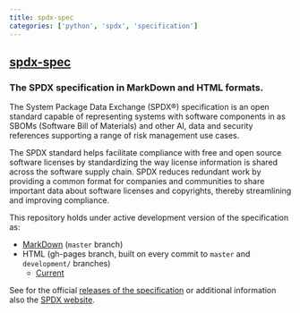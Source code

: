 ```yaml
---
title: spdx-spec
categories: ['python', 'spdx', 'specification']
---
```

## [spdx-spec](https://github.com/spdx/spdx-spec)

### The SPDX specification in MarkDown and HTML formats.


The System Package Data Exchange (SPDX®) specification is an open standard capable of representing systems with software components in as SBOMs (Software Bill of Materials) and other AI, data and security references supporting a range of risk management use cases.

The SPDX standard helps facilitate compliance with free and open source software licenses by standardizing the way license information is shared across the software supply chain. SPDX reduces redundant work by providing a common format for companies and communities to share important data about software licenses and copyrights, thereby streamlining and improving compliance.

This repository holds under active development version of the specification as:

* [MarkDown](https://github.com/spdx/spdx-spec/tree/master/chapters) (`master` branch)
* HTML (gh-pages branch, built on every commit to `master` and `development/` branches)
  * [Current](https://spdx.github.io/spdx-spec/v3.0/)

See for the official [releases of the specification](https://spdx.org/specifications) or additional information also the [SPDX website](https://spdx.org).
